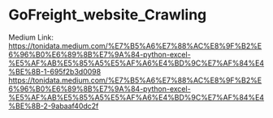 # GoFreight_website_Crawling

Medium Link: https://tonidata.medium.com/%E7%B5%A6%E7%88%AC%E8%9F%B2%E6%96%B0%E6%89%8B%E7%9A%84-python-excel-%E5%AF%AB%E5%85%A5%E5%AF%A6%E4%BD%9C%E7%AF%84%E4%BE%8B-1-695f2b3d0098
https://tonidata.medium.com/%E7%B5%A6%E7%88%AC%E8%9F%B2%E6%96%B0%E6%89%8B%E7%9A%84-python-excel-%E5%AF%AB%E5%85%A5%E5%AF%A6%E4%BD%9C%E7%AF%84%E4%BE%8B-2-9abaaf40dc2f
